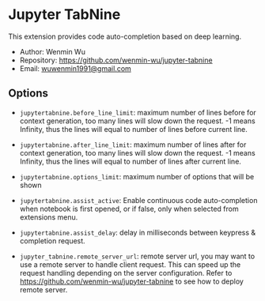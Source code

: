 Jupyter TabNine
==========
This extension provides code auto-completion based on deep learning.

* Author: Wenmin Wu
* Repository: https://github.com/wenmin-wu/jupyter-tabnine
* Email: wuwenmin1991@gmail.com

Options
-------

* `jupytertabnine.before_line_limit`:
   maximum number of lines before for context generation,
   too many lines will slow down the request. -1 means Infinity,
   thus the lines will equal to number of lines before current line.

* `jupytertabnine.after_line_limit`:
   maximum number of lines after for context generation,
   too many lines will slow down the request. -1 means Infinity,
   thus the lines will equal to number of lines after current line.

* `jupytertabnine.options_limit`:
   maximum number of options that will be shown

* `jupytertabnine.assist_active`:
   Enable continuous code auto-completion when notebook is first opened, or
   if false, only when selected from extensions menu.

* `jupytertabnine.assist_delay`:
   delay in milliseconds between keypress & completion request.

* `jupyter_tabnine.remote_server_url`:
   remote server url, you may want to use a remote server to handle client request.
   This can speed up the request handling depending on the server configuration. Refer to https://github.com/wenmin-wu/jupyter-tabnine to see how to deploy remote server.